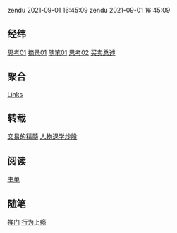 zendu 2021-09-01 16:45:09
zendu 2021-09-01 16:45:09
## 经纬
[思考01](./经纬/「经纬」思考01.md)
[摘录01](./经纬/「经纬」摘录01.md)
[随笔01](./经纬/「经纬」随笔01.md)
[思考02](./经纬/「经纬」思考02.md)
[买卖总述](./经纬/「经纬」买卖总述.md)


## 聚合
[Links](./聚合/「聚合」Links.md)


## 转载
[交易的精髓](./转载/「转载」交易的精髓.md)
[人物退学炒股](./转载/「转载」人物退学炒股.md)


## 阅读
[书单](./阅读/「阅读」书单.md)


## 随笔
[禅门](./随笔/「随笔」禅门.md)
[行为上瘾](./随笔/「随笔」行为上瘾.md)



